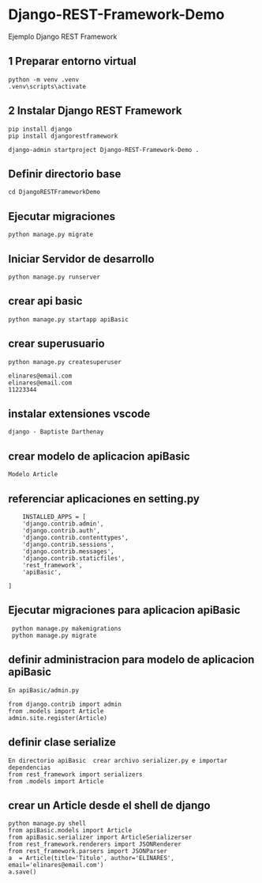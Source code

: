 # Django-REST-Framework-Demo
Ejemplo Django REST Framework

## 1 Preparar entorno virtual

    python -m venv .venv 
    .venv\scripts\activate

## 2 Instalar Django REST Framework

    pip install django
    pip install djangorestframework

    django-admin startproject Django-REST-Framework-Demo .

## Definir directorio base

    cd DjangoRESTFrameworkDemo

## Ejecutar migraciones

    python manage.py migrate

## Iniciar Servidor de desarrollo

    python manage.py runserver

## crear api basic

    python manage.py startapp apiBasic

## crear superusuario

    python manage.py createsuperuser

    elinares@email.com
    elinares@email.com
    11223344

## instalar extensiones vscode

    django - Baptiste Darthenay

##  crear modelo de aplicacion apiBasic

    Modelo Article

##  referenciar aplicaciones en setting.py

        INSTALLED_APPS = [
        'django.contrib.admin',
        'django.contrib.auth',
        'django.contrib.contenttypes',
        'django.contrib.sessions',
        'django.contrib.messages',
        'django.contrib.staticfiles',
        'rest_framework', 
        'apiBasic',
        
    ]

## Ejecutar migraciones para aplicacion apiBasic

     python manage.py makemigrations
     python manage.py migrate

## definir administracion para modelo de aplicacion apiBasic

    En apiBasic/admin.py

    from django.contrib import admin
    from .models import Article
    admin.site.register(Article)

## definir clase serialize

    En directorio apiBasic  crear archivo serializer.py e importar dependencias
    from rest_framework import serializers
    from .models import Article 

## crear un Article desde el shell de django

    python manage.py shell
    from apiBasic.models import Article
    from apiBasic.serializer import ArticleSerializerser
    from rest_framework.renderers import JSONRenderer
    from rest_framework.parsers import JSONParser
    a  = Article(title='Titulo', author='ELINARES', email='elinares@email.com')
    a.save()


